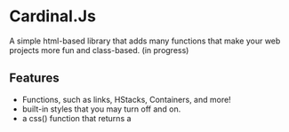 # Cardinal.Js

A simple html-based library that adds many functions that make your web projects more fun and class-based. (in progress)

## Features

- Functions, such as links, HStacks, Containers, and more!
- built-in styles that you may turn off and on.
- a css() function that returns a <style> tag with your styles inside! 

## Technologies

- **Language:** JavaScript

## Installation

Follow these steps to set up your development environment:
```bash
# clone the repository in the folder of your choice, this is your new web project.
git clone https://github.com/PieAreSquared11/Cardinal.Js
```

Then simply paste the following code into your <head> element.
```code
<script src="parts/main.js"></script>
